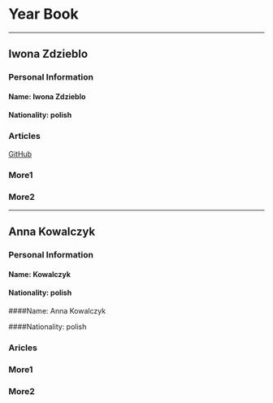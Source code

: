 
#  Year Book
------------
## Iwona Zdzieblo

### Personal Information
#### Name: Iwona Zdzieblo
#### Nationality: polish

### Articles

[GitHub](www.github.com )

### More1

### More2
-------------
## Anna Kowalczyk

### Personal Information
#### Name: Kowalczyk
#### Nationality: polish

####Name: Anna Kowalczyk

####Nationality: polish

### Aricles

### More1

### More2
